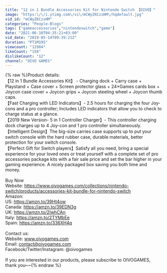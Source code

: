 ```yaml
---
title: "12 in 1 Bundle Accessories Kit for Nintendo Switch 【OIVO】"
image: "https:\/\/i.ytimg.com\/vi\/mCWyZKCzxHM\/hqdefault.jpg"
vid_id: "mCWyZKCzxHM"
categories: "People-Blogs"
tags: ["gameaccessories","nintendoswitch","game"]
date: "2021-06-10T04:35:21+03:00"
vid_date: "2019-05-14T09:39:21Z"
duration: "PT1M19S"
viewcount: "12984"
likeCount: "156"
dislikeCount: "12"
channel: "OIVO GAMES"
---
```

{% raw %}Product details:<br /> 【12 in 1 Bundle Accessories Kit】 - Charging dock + Carry case + Playstand + Case cover + Screen protector glass + 24*Games cards box + Joycon case cover + Joycon grips + Joycon steeling wheel + Joycon thumb caps.<br />【Fast Charging with LED Indicators】- 2.5 hours for charging the four Joy-cons and a pro controller; Includes LED indicators that allow you to check to charge status at a glance.<br />【2019 New Version- 5 in 1 Controller Charger】- This controller charging dock charges up to 4 Joy-con and 1 pro controller simultaneously.<br />【Intelligent Design】The big-size carries case supports up to put your switch console with the hard rubber case, durable materials, better protection for your switch console.<br />【Perfect Gift for Switch players】Satisfy all you need, bring a special experience for your loved ones or treat yourself with a complete set of pro accessories package kits with a fair sale price and set the bar higher in your gaming experience. A nicely packaged box saving you both time and money.<br /><br />Buy Now<br />Website: <a rel="nofollow" target="blank" href="https://www.oivogames.com/collections/nintendo-switch/products/accessories-kit-bundle-for-nintendo-switch">https://www.oivogames.com/collections/nintendo-switch/products/accessories-kit-bundle-for-nintendo-switch</a><br />Amazon:<br />US: <a rel="nofollow" target="blank" href="https://amzn.to/39Ht4ow">https://amzn.to/39Ht4ow</a><br />Canada: <a rel="nofollow" target="blank" href="https://amzn.to/39EDN3g">https://amzn.to/39EDN3g</a><br />UK: <a rel="nofollow" target="blank" href="https://amzn.to/2IwhCAn">https://amzn.to/2IwhCAn</a><br />Italy: <a rel="nofollow" target="blank" href="https://amzn.to/2TYMbEe">https://amzn.to/2TYMbEe</a><br />Spain: <a rel="nofollow" target="blank" href="https://amzn.to/336XH4q">https://amzn.to/336XH4q</a><br /><br />Contact us:<br />Website: www.oivogames.com<br />Email: contact@oivogames.com<br />Facebook/Twitter/Instagram: @oivogames<br /><br />If you are interested in our products, please subscribe to OIVOGAMES, thank you~~{% endraw %}
